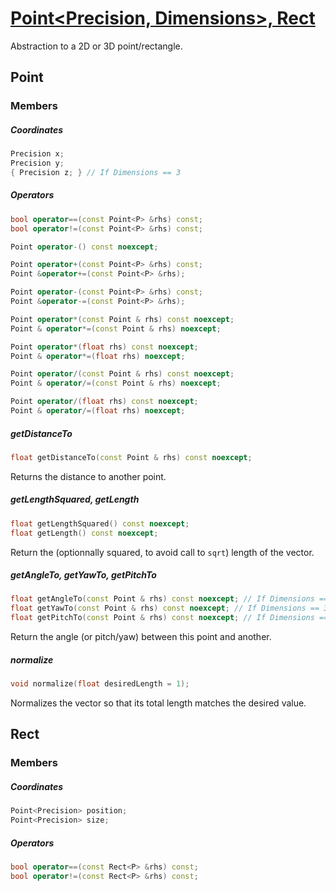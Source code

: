 # [Point<Precision, Dimensions>, Rect](Point.hpp)

Abstraction to a 2D or 3D point/rectangle.

## Point

### Members

##### Coordinates

```cpp
Precision x;
Precision y;
{ Precision z; } // If Dimensions == 3
```

##### Operators

```cpp
bool operator==(const Point<P> &rhs) const;
bool operator!=(const Point<P> &rhs) const;

Point operator-() const noexcept;

Point operator+(const Point<P> &rhs) const;
Point &operator+=(const Point<P> &rhs);

Point operator-(const Point<P> &rhs) const;
Point &operator-=(const Point<P> &rhs);

Point operator*(const Point & rhs) const noexcept;
Point & operator*=(const Point & rhs) noexcept;

Point operator*(float rhs) const noexcept;
Point & operator*=(float rhs) noexcept;

Point operator/(const Point & rhs) const noexcept;
Point & operator/=(const Point & rhs) noexcept;

Point operator/(float rhs) const noexcept;
Point & operator/=(float rhs) noexcept;
```

##### getDistanceTo

```cpp
float getDistanceTo(const Point & rhs) const noexcept;
```
Returns the distance to another point.

##### getLengthSquared, getLength

```cpp
float getLengthSquared() const noexcept;
float getLength() const noexcept;
```

Return the (optionnally squared, to avoid call to `sqrt`) length of the vector.

##### getAngleTo, getYawTo, getPitchTo

```cpp
float getAngleTo(const Point & rhs) const noexcept; // If Dimensions == 2
float getYawTo(const Point & rhs) const noexcept; // If Dimensions == 3
float getPitchTo(const Point & rhs) const noexcept; // If Dimensions == 3
```

Return the angle (or pitch/yaw) between this point and another.

##### normalize

```cpp
void normalize(float desiredLength = 1);
```

Normalizes the vector so that its total length matches the desired value.

## Rect

### Members

##### Coordinates

```cpp
Point<Precision> position;
Point<Precision> size;
```

##### Operators

```cpp
bool operator==(const Rect<P> &rhs) const;
bool operator!=(const Rect<P> &rhs) const;
```